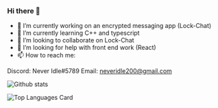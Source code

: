 ### Hi there 👋

- 🔭 I’m currently working on an encrypted messaging app (Lock-Chat)
- 🌱 I’m currently learning C++ and typescript
- 👯 I’m looking to collaborate on Lock-Chat
- 🤔 I’m looking for help with front end work (React)
- 📫 How to reach me: 

Discord: Never Idle#5789
Email: neveridle200@gmail.com



![Github stats](https://github-readme-stats.vercel.app/api?username=databunks&theme=highcontrast&show_icons=true&count_private=true)



![Top Languages Card](https://github-readme-stats.vercel.app/api/top-langs/?username=databunks&layout=compact&theme=highcontrast)
